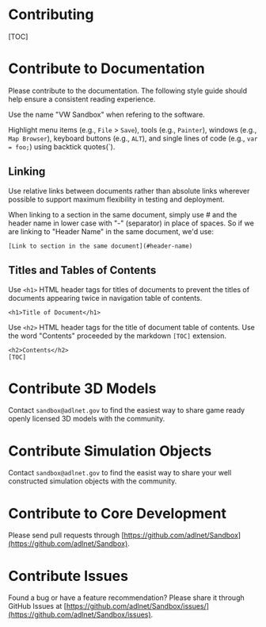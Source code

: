 <h1>Contributing</h1>

[TOC]

# Contribute to Documentation

Please contribute to the documentation.  The following style guide should help ensure a consistent reading experience.

Use the name "VW Sandbox" when refering to the software.

Highlight menu items (e.g., `File` > `Save`), tools (e.g., `Painter`), windows (e.g., `Map Browser`), keyboard buttons (e.g., `ALT`), and single lines of code (e.g., `var = foo;`) using backtick quotes(`).

## Linking

Use relative links between documents rather than absolute links wherever possible to support maximum flexibility in testing and deployment.

When linking to a section in the same document, simply use # and the header name in lower case with "-" (separator) in place of spaces.  So if we are linking to "Header Name" in the same document, we'd use: 
```
[Link to section in the same document](#header-name)
```

## Titles and Tables of Contents

Use `<h1>` HTML header tags for titles of documents to prevent the titles of documents appearing twice in navigation table of contents.

```
<h1>Title of Document</h1>
```

Use `<h2>` HTML header tags for the title of document table of contents.  Use the word "Contents" proceeded by the markdown `[TOC]` extension.  

```
<h2>Contents</h2>
[TOC]
```

# Contribute 3D Models

Contact `sandbox@adlnet.gov` to find the easiest way to share game ready openly licensed 3D models with the community.

# Contribute Simulation Objects

Contact `sandbox@adlnet.gov` to find the easist way to share your well constructed simulation objects with the community.

# Contribute to Core Development

Please send pull requests through [https://github.com/adlnet/Sandbox](https://github.com/adlnet/Sandbox).

# Contribute Issues

Found a bug or have a feature recommendation?  Please share it through GitHub Issues at [https://github.com/adlnet/Sandbox/issues/](https://github.com/adlnet/Sandbox/issues).